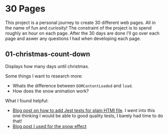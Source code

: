 # 30 Pages

This project is a personal journey to create 30 different web pages. 
All in the name of fun and curiosity!
The constraint of the project is to spend roughly an hour on each page.
After the 30 days are done I'll go over each page and aswer any questions I had when developing each page.

## 01-christmas-count-down

Displays how many days until christmas.

Some things I want to research more:
* Whats the difference between `DOMContentLoaded` and `load`.
* How does the snow animation work?

What I found helpful:
* [Blog post on how to add Jest tests for plain HTMl file](https://dev.to/snowleo208/things-i-learned-after-writing-tests-for-js-and-html-page-4lja). I went into this one thinking I would be able to good quality tests, I barely had time to do that!
* [Blog post I used for the snow effect](https://www.perssondennis.com/articles/33-christmas-animations-to-easily-add-to-your-website)

